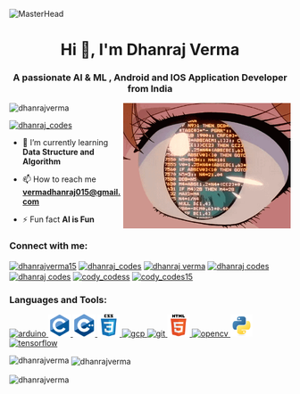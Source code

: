 ![MasterHead](https://github.com/Dhanrajcodes/Dhanrajcodes/blob/main/Simple%20Work%20LinkedIn%20Banner.gif)
<h1 align="center">Hi 👋, I'm Dhanraj Verma</h1>
<h3 align="center">A passionate AI & ML , Android and IOS Application Developer from India</h3>
<img align="right" alt="Coding" width="300" src="https://github.com/Dhanrajcodes/Dhanrajcodes/blob/main/EHfw.gif">

<p align="left"> <img src="https://komarev.com/ghpvc/?username=dhanrajverma&label=Profile%20views&color=0e75b6&style=flat" alt="dhanrajverma" /> </p>

<p align="left"> <a href="https://twitter.com/dhanraj_codes" target="blank"><img src="https://img.shields.io/twitter/follow/dhanraj_codes?logo=twitter&style=for-the-badge" alt="dhanraj_codes" /></a> </p>

- 🌱 I’m currently learning **Data Structure and Algorithm**

- 📫 How to reach me **vermadhanraj015@gmail.com**

- ⚡ Fun fact **AI is Fun**

<h3 align="left">Connect with me:</h3>
<p align="left">
<a href="https://codepen.io/dhanrajverma15" target="blank"><img align="center" src="https://raw.githubusercontent.com/rahuldkjain/github-profile-readme-generator/master/src/images/icons/Social/codepen.svg" alt="dhanrajverma15" height="30" width="40" /></a>
<a href="https://twitter.com/dhanraj_codes" target="blank"><img align="center" src="https://raw.githubusercontent.com/rahuldkjain/github-profile-readme-generator/master/src/images/icons/Social/twitter.svg" alt="dhanraj_codes" height="30" width="40" /></a>
<a href="https://linkedin.com/in/dhanraj verma" target="blank"><img align="center" src="https://raw.githubusercontent.com/rahuldkjain/github-profile-readme-generator/master/src/images/icons/Social/linked-in-alt.svg" alt="dhanraj verma" height="30" width="40" /></a>
<a href="https://stackoverflow.com/users/dhanraj codes" target="blank"><img align="center" src="https://raw.githubusercontent.com/rahuldkjain/github-profile-readme-generator/master/src/images/icons/Social/stack-overflow.svg" alt="dhanraj codes" height="30" width="40" /></a>
<a href="https://kaggle.com/dhanraj codes" target="blank"><img align="center" src="https://raw.githubusercontent.com/rahuldkjain/github-profile-readme-generator/master/src/images/icons/Social/kaggle.svg" alt="dhanraj codes" height="30" width="40" /></a>
<a href="https://instagram.com/cody_codess" target="blank"><img align="center" src="https://raw.githubusercontent.com/rahuldkjain/github-profile-readme-generator/master/src/images/icons/Social/instagram.svg" alt="cody_codess" height="30" width="40" /></a>
<a href="https://auth.geeksforgeeks.org/user/cody_codes15" target="blank"><img align="center" src="https://raw.githubusercontent.com/rahuldkjain/github-profile-readme-generator/master/src/images/icons/Social/geeks-for-geeks.svg" alt="cody_codes15" height="30" width="40" /></a>
</p>

<h3 align="left">Languages and Tools:</h3>
<p align="left"> <a href="https://www.arduino.cc/" target="_blank" rel="noreferrer"> <img src="https://cdn.worldvectorlogo.com/logos/arduino-1.svg" alt="arduino" width="40" height="40"/> </a> <a href="https://www.cprogramming.com/" target="_blank" rel="noreferrer"> <img src="https://raw.githubusercontent.com/devicons/devicon/master/icons/c/c-original.svg" alt="c" width="40" height="40"/> </a> <a href="https://www.w3schools.com/cpp/" target="_blank" rel="noreferrer"> <img src="https://raw.githubusercontent.com/devicons/devicon/master/icons/cplusplus/cplusplus-original.svg" alt="cplusplus" width="40" height="40"/> </a> <a href="https://www.w3schools.com/css/" target="_blank" rel="noreferrer"> <img src="https://raw.githubusercontent.com/devicons/devicon/master/icons/css3/css3-original-wordmark.svg" alt="css3" width="40" height="40"/> </a> <a href="https://cloud.google.com" target="_blank" rel="noreferrer"> <img src="https://www.vectorlogo.zone/logos/google_cloud/google_cloud-icon.svg" alt="gcp" width="40" height="40"/> </a> <a href="https://git-scm.com/" target="_blank" rel="noreferrer"> <img src="https://www.vectorlogo.zone/logos/git-scm/git-scm-icon.svg" alt="git" width="40" height="40"/> </a> <a href="https://www.w3.org/html/" target="_blank" rel="noreferrer"> <img src="https://raw.githubusercontent.com/devicons/devicon/master/icons/html5/html5-original-wordmark.svg" alt="html5" width="40" height="40"/> </a> <a href="https://opencv.org/" target="_blank" rel="noreferrer"> <img src="https://www.vectorlogo.zone/logos/opencv/opencv-icon.svg" alt="opencv" width="40" height="40"/> </a> <a href="https://www.python.org" target="_blank" rel="noreferrer"> <img src="https://raw.githubusercontent.com/devicons/devicon/master/icons/python/python-original.svg" alt="python" width="40" height="40"/> </a> <a href="https://www.tensorflow.org" target="_blank" rel="noreferrer"> <img src="https://www.vectorlogo.zone/logos/tensorflow/tensorflow-icon.svg" alt="tensorflow" width="40" height="40"/> </a> </p>

<p><img align="left" src="https://github-readme-stats.vercel.app/api/top-langs?username=dhanrajverma&show_icons=true&locale=en&layout=compact" alt="dhanrajverma" /></p>

<p>&nbsp;<img align="center" src="https://github-readme-stats.vercel.app/api?username=dhanrajverma&show_icons=true&locale=en" alt="dhanrajverma" /></p>

<p><img align="center" src="https://github-readme-streak-stats.herokuapp.com/?user=dhanrajverma&" alt="dhanrajverma" /></p>

